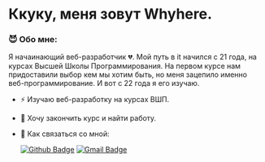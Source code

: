 # Ккуку, меня зовут Whyhere.

### :smiling_imp: Обо мне:

Я начаинающий веб-разработчик :broken_heart:. Мой путь в it начился с 21 года, на курсах Высшей Школы Программирования. На первом курсе нам придоставили выбор кем мы хотим быть, но меня зацепило именно веб-программирование. И вот с 22 года я его изучаю.

- :zap: Изучаю веб-разработку на курсах ВШП.

- :hibiscus: Хочу закончить курс и найти работу.

- :hocho: Как связаться со мной:

  [![Github Badge](http://img.shields.io/badge/-Github-black?style=flat-square&logo=github&link=https://github.com/Defcon27/)](https://github.com/Whyherere) 
[![Gmail Badge](https://img.shields.io/badge/-Gmail-d14836?style=flat-square&logo=Gmail&logoColor=white&link=mailto:defcon.sentinal95@gmail.com)](mailto:aribakruz08@gmail.com)

